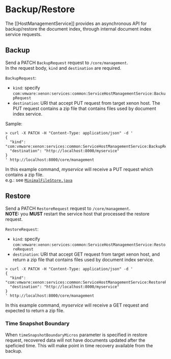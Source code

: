 # Backup/Restore

The [[HostManagementService]] provides an asynchronous API for backup/restore the document index, through internal document index service requests.

## Backup

Send a PATCH `BackupRequest` request to `/core/management`.  
In the request body, `kind` and `destination` are required.

`BackupRequest`:
- `kind`:
  specify `com:vmware:xenon:services:common:ServiceHostManagementService:BackupRequest`
- `destination`:
  URI that accept PUT request from target xenon host.
  The PUT request contains a zip file that contains files used by document index service.


Sample:

```shell
> curl -X PATCH -H "Content-Type: application/json" -d '
{
  "kind": "com:vmware:xenon:services:common:ServiceHostManagementService:BackupRequest",
  "destination": "http://localhost:8000/myservice"
}
' http://localhost:8000/core/management
```

In this example command, _myservice_ will receive a PUT request which contains a zip file.  
e.g.: see [`MinimalFileStore.java`](https://github.com/vmware/xenon/blob/master/xenon-common/src/test/java/com/vmware/xenon/services/common/MinimalTestService.java)


## Restore

Send a PATCH `RestoreRequest` request to `/core/management`.  
**NOTE:** you **MUST** restart the service host that processed the restore request.

`RestoreRequest`:
- `kind`:
  specify `com:vmware:xenon:services:common:ServiceHostManagementService:RestoreRequest`
- `destination`:
  URI that accept GET request from target xenon host, and return a zip file that contains files used by document index service.

```shell
> curl -X PATCH -H "Content-Type: application/json" -d '
{
  "kind": "com:vmware:xenon:services:common:ServiceHostManagementService:RestoreRequest",
  "destination": "http://localhost:8000/myservice"
}
' http://localhost:8000/core/management
```

In this example command, _myservice_ will receive a GET request and expected to return a zip file.

### Time Snapshot Boundary

When `timeSnapshotBoundaryMicros` parameter is specified in restore request, recovered data will not have documents updated after the speficied time. This will make point in time recovery available from the backup.
